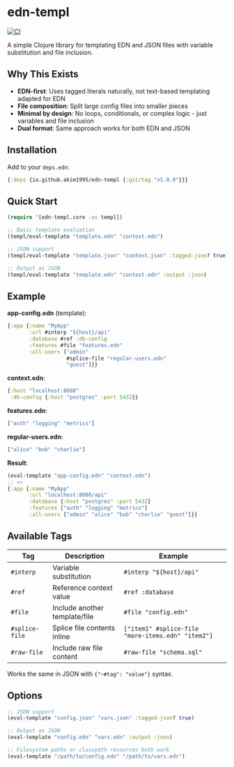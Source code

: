 # edn-templ

[![CI](https://github.com/akim1995/edn-templ/workflows/CI/badge.svg)](https://github.com/akim1995/edn-templ/actions)

A simple Clojure library for templating EDN and JSON files with variable substitution and file inclusion.

## Why This Exists

- **EDN-first**: Uses tagged literals naturally, not text-based templating adapted for EDN
- **File composition**: Split large config files into smaller pieces
- **Minimal by design**: No loops, conditionals, or complex logic - just variables and file inclusion
- **Dual format**: Same approach works for both EDN and JSON

## Installation

Add to your `deps.edn`:

```clojure
{:deps {io.github.akim1995/edn-templ {:git/tag "v1.0.0"}}}
```

## Quick Start

```clojure
(require '[edn-templ.core :as templ])

;; Basic template evaluation
(templ/eval-template "template.edn" "context.edn")

;; JSON support
(templ/eval-template "template.json" "context.json" :tagged-json? true)

;; Output as JSON
(templ/eval-template "template.edn" "context.edn" :output :json)
```

## Example

**app-config.edn** (template):
```clojure
{:app {:name "MyApp"
       :url #interp "${host}/api"
       :database #ref :db-config
       :features #file "features.edn"
       :all-users ["admin" 
                   #splice-file "regular-users.edn"
                   "guest"]}}
```

**context.edn**:
```clojure
{:host "localhost:8080"
 :db-config {:host "postgres" :port 5432}}
```

**features.edn**:
```clojure
["auth" "logging" "metrics"]
```

**regular-users.edn**:
```clojure
["alice" "bob" "charlie"]
```

**Result**:
```clojure
(eval-template "app-config.edn" "context.edn")
;; =>
{:app {:name "MyApp"
       :url "localhost:8080/api"
       :database {:host "postgres" :port 5432}
       :features ["auth" "logging" "metrics"]
       :all-users ["admin" "alice" "bob" "charlie" "guest"]}}
```

## Available Tags

| Tag | Description | Example |
|-----|-------------|---------|
| `#interp` | Variable substitution | `#interp "${host}/api"` |
| `#ref` | Reference context value | `#ref :database` |
| `#file` | Include another template/file | `#file "config.edn"` |
| `#splice-file` | Splice file contents inline | `["item1" #splice-file "more-items.edn" "item2"]` |
| `#raw-file` | Include raw file content | `#raw-file "schema.sql"` |

Works the same in JSON with `{"~#tag": "value"}` syntax.

## Options

```clojure
;; JSON support
(eval-template "config.json" "vars.json" :tagged-json? true)

;; Output as JSON
(eval-template "config.edn" "vars.edn" :output :json)

;; Filesystem paths or classpath resources both work
(eval-template "/path/to/config.edn" "/path/to/vars.edn")
```
